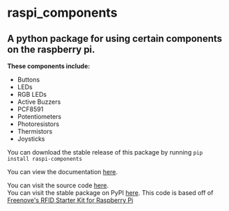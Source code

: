 # raspi_components

## A python package for using certain components on the raspberry pi.

**These components include:**
- Buttons
- LEDs
- RGB LEDs
- Active Buzzers
- PCF8591
- Potentiometers
- Photoresistors
- Thermistors
- Joysticks

You can download the stable release of this package by running
`pip install raspi-components`

You can view the documentation [here](https://raspi-components.readthedocs.io/en/latest/?#).

You can visit the source code [here](https://github.com/builderdev212/raspi_components).  
You can visit the stable package on PyPI [here](https://pypi.org/project/raspi-components).
This code is based off of [Freenove's RFID Starter Kit for Raspberry Pi](https://github.com/Freenove/Freenove_RFID_Starter_Kit_for_Raspberry_Pi/)
